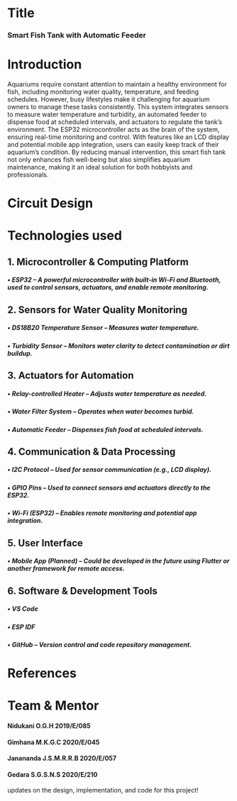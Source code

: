 # Title
### Smart Fish Tank with Automatic Feeder
# Introduction 
Aquariums require constant attention to maintain a healthy environment for fish, including monitoring water quality, temperature, and feeding schedules. However, busy lifestyles make it challenging for aquarium owners to manage these tasks consistently. 
This system integrates sensors to measure water temperature and turbidity, an automated feeder to dispense food at scheduled intervals, and actuators to regulate the tank’s environment. The ESP32 microcontroller acts as the brain of the system, ensuring real-time monitoring and control. With features like an LCD display and potential mobile app integration, users can easily keep track of their aquarium’s condition.
By reducing manual intervention, this smart fish tank not only enhances fish well-being but also simplifies aquarium maintenance, making it an ideal solution for both hobbyists and professionals.

# Circuit Design  
# Technologies used  
 ## 1. Microcontroller & Computing Platform
##### •	ESP32 – A powerful microcontroller with built-in Wi-Fi and Bluetooth, used to control sensors, actuators, and enable remote monitoring.
## 2. Sensors for Water Quality Monitoring
##### •	DS18B20 Temperature Sensor – Measures water temperature.
##### •	Turbidity Sensor – Monitors water clarity to detect contamination or dirt buildup.
## 3. Actuators for Automation
##### •	Relay-controlled Heater – Adjusts water temperature as needed.
##### •	Water Filter System – Operates when water becomes turbid.
##### •	Automatic Feeder – Dispenses fish food at scheduled intervals.
## 4. Communication & Data Processing
##### •	I2C Protocol – Used for sensor communication (e.g., LCD display).
##### •	GPIO Pins – Used to connect sensors and actuators directly to the ESP32.
##### •	Wi-Fi (ESP32) – Enables remote monitoring and potential app integration.
## 5. User Interface
##### •	Mobile App (Planned) – Could be developed in the future using Flutter or another framework for remote access.
## 6. Software & Development Tools
##### •	VS Code
##### •	ESP IDF
##### •	GitHub – Version control and code repository management.

# References 	
# Team & Mentor 
#### Nidukani O.G.H		2019/E/085
#### Gimhana M.K.G.C		2020/E/045
#### Janananda J.S.M.R.R.B	2020/E/057
#### Gedara S.G.S.N.S		2020/E/210


updates on the design, implementation, and code for this project!
